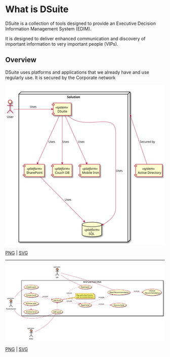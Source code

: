 # What is DSuite

DSuite is a collection of tools designed to provide an Executive Decision Information Management System (EDIM).

It is designed to deliver enhanced communication and discovery of important information to very important people (VIPs).

## Overview

DSuite uses platforms and applications that we already have and use regularly use. It is secured by the Corporate network


![diagram](overview.svg)

[PNG](overview.png) | [SVG](overview.svg)


---

![diagram](use_case.svg)

[PNG](use_case.png) | [SVG](use_case.svg)



